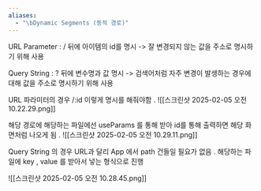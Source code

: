 ```yaml
---
aliases:
  - "\bDynamic Segments (동적 경로)"
---
```

URL Parameter : / 뒤에 아이템의 id를 명시 
-> 잘 변경되지 않는 값을 주소로 명시하기 위해 사용 

Query String : ? 뒤에 변수명과 값 명시 
-> 검색어처럼 자주 변경이 발생하는 경우에 대해 값을 주소로 명시하기 위해 사용


URL 파라미터의 경우 /:id 이렇게 명시를 해줘야함 . 
![[스크린샷 2025-02-05 오전 10.22.29.png]]

해당 경로에 해당하는 파일에선 useParams 를 통해 받아 id를 통해 출력하면 해당 화면처럼 나오게 됨 .
![[스크린샷 2025-02-05 오전 10.29.11.png]]



Query String 의 경우 URL과 달리 App 에서 path 건들일 필요가 없음 . 
해당하는 파일에 key , value 를 받아서 넣는 형식으로 진행



![[스크린샷 2025-02-05 오전 10.28.45.png]]